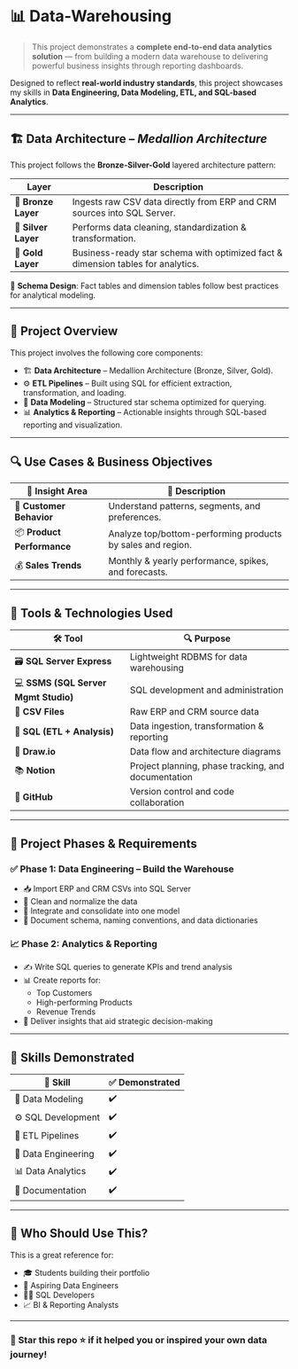 # 📊 Data-Warehousing

> This project demonstrates a **complete end-to-end data analytics solution** — from building a modern data warehouse to delivering powerful business insights through reporting dashboards.

Designed to reflect **real-world industry standards**, this project showcases my skills in **Data Engineering, Data Modeling, ETL, and SQL-based Analytics**.

---

## 🏗️ Data Architecture – *Medallion Architecture*

This project follows the **Bronze-Silver-Gold** layered architecture pattern:

| Layer | Description |
|-------|-------------|
| 🥉 **Bronze Layer** | Ingests raw CSV data directly from ERP and CRM sources into SQL Server. |
| 🥈 **Silver Layer** | Performs data cleaning, standardization & transformation. |
| 🥇 **Gold Layer** | Business-ready star schema with optimized fact & dimension tables for analytics. |

📐 **Schema Design**: Fact tables and dimension tables follow best practices for analytical modeling.

---

## 📖 Project Overview

This project involves the following core components:

- 🏗️ **Data Architecture** – Medallion Architecture (Bronze, Silver, Gold).
- ⚙️ **ETL Pipelines** – Built using SQL for efficient extraction, transformation, and loading.
- 🧱 **Data Modeling** – Structured star schema optimized for querying.
- 📊 **Analytics & Reporting** – Actionable insights through SQL-based reporting and visualization.

---

## 🔍 Use Cases & Business Objectives

| 🧠 Insight Area | 🎯 Description |
|----------------|----------------|
| 👥 **Customer Behavior** | Understand patterns, segments, and preferences. |
| 📦 **Product Performance** | Analyze top/bottom-performing products by sales and region. |
| 💰 **Sales Trends** | Monthly & yearly performance, spikes, and forecasts. |

---

## 🧰 Tools & Technologies Used

| 🛠️ Tool | 🔍 Purpose |
|--------|------------|
| 🗃️ **SQL Server Express** | Lightweight RDBMS for data warehousing |
| 💻 **SSMS (SQL Server Mgmt Studio)** | SQL development and administration |
| 📄 **CSV Files** | Raw ERP and CRM source data |
| 🧪 **SQL (ETL + Analysis)** | Data ingestion, transformation & reporting |
| 🧭 **Draw.io** | Data flow and architecture diagrams |
| 📚 **Notion** | Project planning, phase tracking, and documentation |
| 🐙 **GitHub** | Version control and code collaboration |

---

## 🚀 Project Phases & Requirements

### ✅ Phase 1: Data Engineering – Build the Warehouse

- 📥 Import ERP and CRM CSVs into SQL Server
- 🧹 Clean and normalize the data
- 🔗 Integrate and consolidate into one model
- 🧾 Document schema, naming conventions, and data dictionaries

### 📈 Phase 2: Analytics & Reporting

- ✍️ Write SQL queries to generate KPIs and trend analysis
- 📊 Create reports for:
  - Top Customers
  - High-performing Products
  - Revenue Trends
- 🧠 Deliver insights that aid strategic decision-making

---

## 📌 Skills Demonstrated

| 🔧 Skill | ✅ Demonstrated |
|---------|----------------|
| 🧱 Data Modeling | ✔️ |
| ⚙️ SQL Development | ✔️ |
| 🔄 ETL Pipelines | ✔️ |
| 🧰 Data Engineering | ✔️ |
| 📊 Data Analytics | ✔️ |
| 🧾 Documentation | ✔️ |

---

## 📍 Who Should Use This?

This is a great reference for:

- 🎓 Students building their portfolio
- 💼 Aspiring Data Engineers
- 🧑‍💻 SQL Developers
- 📈 BI & Reporting Analysts

---

### 📌 Star this repo ⭐ if it helped you or inspired your own data journey!

